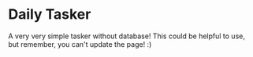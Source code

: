 # Daily Tasker
A very very simple tasker without database! This could be helpful to use, but remember, you can't update the page! :)
